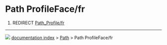 # Path ProfileFace/fr
1.  REDIRECT [Path\_Profile/fr](Path_Profile/fr.md)



---
![](images/Right_arrow.png) [documentation index](../README.md) > [Path](Path_Workbench.md) > Path ProfileFace/fr
